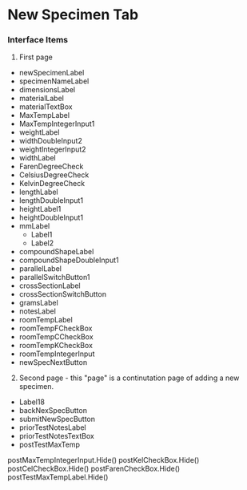 # New Specimen Tab
### Interface Items

1. First page
  * newSpecimenLabel
  * specimenNameLabel
  * dimensionsLabel
  * materialLabel
  * materialTextBox
  * MaxTempLabel
  * MaxTempIntegerInput1
  * weightLabel
  * widthDoubleInput2
  * weightIntegerInput2
  * widthLabel
  * FarenDegreeCheck
  * CelsiusDegreeCheck
  * KelvinDegreeCheck
  * lengthLabel
  * lengthDoubleInput1
  * heightLabel1
  * heightDoubleInput1
  * mmLabel
    - Label1
    - Label2
  * compoundShapeLabel
  * compoundShapeDoubleInput1
  * parallelLabel
  * parallelSwitchButton1
  * crossSectionLabel
  * crossSectionSwitchButton
  * gramsLabel
  * notesLabel
  * roomTempLabel
  * roomTempFCheckBox
  * roomTempCCheckBox
  * roomTempKCheckBox
  * roomTempIntegerInput
  * newSpecNextButton
2. Second page -
       this "page" is a continutation page of adding a new specimen.
  * Label18
  * backNexSpecButton
  * submitNewSpecButton
  * priorTestNotesLabel
  * priorTestNotesTextBox
  * postTestMaxTemp


  postMaxTempIntegerInput.Hide()
      postKelCheckBox.Hide()
      postCelCheckBox.Hide()
      postFarenCheckBox.Hide()
      postTestMaxTempLabel.Hide()
